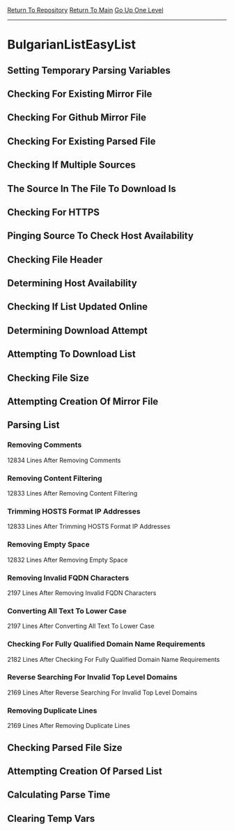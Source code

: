 [Return To Repository](https://github.com/deathbybandaid/piholeparser/)
[Return To Main](https://github.com/deathbybandaid/piholeparser/blob/master/RecentRunLogs/Mainlog.md)
[Go Up One Level](https://github.com/deathbybandaid/piholeparser/blob/master/RecentRunLogs/TopLevelScripts/30-Processing-Blacklists.md)
____________________________________
# BulgarianListEasyList
## Setting Temporary Parsing Variables
## Checking For Existing Mirror File
## Checking For Github Mirror File
## Checking For Existing Parsed File
## Checking If Multiple Sources
## The Source In The File To Download Is
## Checking For HTTPS
## Pinging Source To Check Host Availability
## Checking File Header
## Determining Host Availability
## Checking If List Updated Online
## Determining Download Attempt
## Attempting To Download List
## Checking File Size
## Attempting Creation Of Mirror File
## Parsing List
### Removing Comments
12834 Lines After Removing Comments
### Removing Content Filtering
12833 Lines After Removing Content Filtering
### Trimming HOSTS Format IP Addresses
12833 Lines After Trimming HOSTS Format IP Addresses
### Removing Empty Space
12832 Lines After Removing Empty Space
### Removing Invalid FQDN Characters
2197 Lines After Removing Invalid FQDN Characters
### Converting All Text To Lower Case
2197 Lines After Converting All Text To Lower Case
### Checking For Fully Qualified Domain Name Requirements
2182 Lines After Checking For Fully Qualified Domain Name Requirements
### Reverse Searching For Invalid Top Level Domains
2169 Lines After Reverse Searching For Invalid Top Level Domains
### Removing Duplicate Lines
2169 Lines After Removing Duplicate Lines
## Checking Parsed File Size
## Attempting Creation Of Parsed List
## Calculating Parse Time
## Clearing Temp Vars
